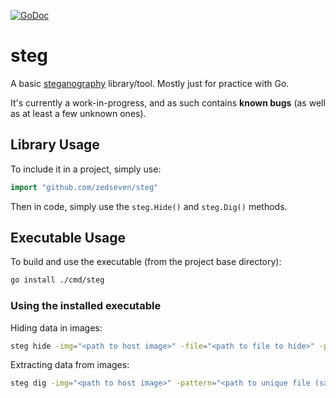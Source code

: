 [![GoDoc](https://godoc.org/github.com/zedseven/steg?status.svg)](https://godoc.org/github.com/zedseven/steg)

# steg
A basic [steganography](https://en.wikipedia.org/wiki/Steganography) library/tool. Mostly just for practice with Go.

It's currently a work-in-progress, and as such contains **known bugs** (as well as at least a few unknown ones).

## Library Usage
To include it in a project, simply use:
```go
import "github.com/zedseven/steg"
```

Then in code, simply use the `steg.Hide()` and `steg.Dig()` methods.

## Executable Usage

To build and use the executable (from the project base directory):

```bash
go install ./cmd/steg
```

### Using the installed executable

Hiding data in images:

```bash
steg hide -img="<path to host image>" -file="<path to file to hide>" -pattern="<path to unique file>" -out="<path to output file to>"
```

Extracting data from images:

```bash
steg dig -img="<path to host image>" -pattern="<path to unique file (same as used when hiding)>" -out="<path to output file to>"
```
